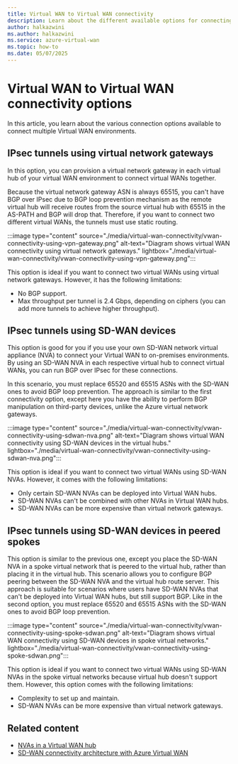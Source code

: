 ```yaml
---
title: Virtual WAN to Virtual WAN connectivity
description: Learn about the different available options for connecting your Azure Virtual WAN to another Virtual WAN.
author: halkazwini
ms.author: halkazwini
ms.service: azure-virtual-wan
ms.topic: how-to
ms.date: 05/07/2025
---
```


# Virtual WAN to Virtual WAN connectivity options

In this article, you learn about the various connection options available to connect multiple Virtual WAN environments.

## IPsec tunnels using virtual network gateways

In this option, you can provision a virtual network gateway in each virtual hub of your virtual WAN environment to connect virtual WANs together.

Because the virtual network gateway ASN is always 65515, you can't have BGP over IPsec due to BGP loop prevention mechanism as the remote virtual hub will receive routes from the source virtual hub with 65515 in the AS-PATH and BGP will drop that. Therefore, if you want to connect two different virtual WANs, the tunnels must use static routing.

:::image type="content" source="./media/virtual-wan-connectivity/vwan-connectivity-using-vpn-gateway.png" alt-text="Diagram shows virtual WAN connectivity using virtual network gateways." lightbox="./media/virtual-wan-connectivity/vwan-connectivity-using-vpn-gateway.png":::

This option is ideal if you want to connect two virtual WANs using virtual network gateways. However, it has the following limitations:

- No BGP support.
- Max throughput per tunnel is 2.4 Gbps, depending on ciphers (you can add more tunnels to achieve higher throughput).

## IPsec tunnels using SD-WAN devices

This option is good for you if you use your own SD-WAN network virtual appliance (NVA) to connect your Virtual WAN to on-premises environments. By using an SD-WAN NVA in each respective virtual hub to connect virtual WANs, you can run BGP over IPsec for these connections.

In this scenario, you must replace 65520 and 65515 ASNs with the SD-WAN ones to avoid BGP loop prevention. The approach is similar to the first connectivity option, except here you have the ability to perform BGP manipulation on third-party devices, unlike the Azure virtual network gateways.

:::image type="content" source="./media/virtual-wan-connectivity/vwan-connectivity-using-sdwan-nva.png" alt-text="Diagram shows virtual WAN connectivity using SD-WAN devices in the virtual hubs." lightbox="./media/virtual-wan-connectivity/vwan-connectivity-using-sdwan-nva.png":::

This option is ideal if you want to connect two virtual WANs using SD-WAN NVAs. However, it comes with the following limitations:

- Only certain SD-WAN NVAs can be deployed into Virtual WAN hubs.
- SD-WAN NVAs can't be combined with other NVAs in Virtual WAN hubs.
- SD-WAN NVAs can be more expensive than virtual network gateways.

## IPsec tunnels using SD-WAN devices in peered spokes

This option is similar to the previous one, except you place the SD-WAN NVA in a spoke virtual network that is peered to the virtual hub, rather than placing it in the virtual hub. This scenario allows you to configure BGP peering between the SD-WAN NVA and the virtual hub route server. This approach is suitable for scenarios where users have SD-WAN NVAs that can't be deployed into Virtual WAN hubs, but still support BGP. Like in the second option, you must replace 65520 and 65515 ASNs with the SD-WAN ones to avoid BGP loop prevention.

:::image type="content" source="./media/virtual-wan-connectivity/vwan-connectivity-using-spoke-sdwan.png" alt-text="Diagram shows virtual WAN connectivity using SD-WAN devices in spoke virtual networks." lightbox="./media/virtual-wan-connectivity/vwan-connectivity-using-spoke-sdwan.png":::

This option is ideal if you want to connect two virtual WANs using SD-WAN NVAs in the spoke virtual networks because virtual hub doesn't support them. However, this option comes with the following limitations:

- Complexity to set up and maintain.
- SD-WAN NVAs can be more expensive than virtual network gateways.

## Related content

- [NVAs in a Virtual WAN hub](about-nva-hub.md)
- [SD-WAN connectivity architecture with Azure Virtual WAN](sd-wan-connectivity-architecture.md)
